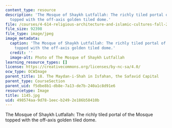 ```yaml
---
content_type: resource
description: 'The Mosque of Shaykh Lutfallah: The richly tiled portal of the Mosque
  topped with the off-axis golden tiled dome.'
file: /courses/4-614-religious-architecture-and-islamic-cultures-fall-2002/498574aa9d781eecb2492e186b58410b_1145.jpg
file_size: 92398
file_type: image/jpeg
image_metadata:
  caption: 'The Mosque of Shaykh Lutfallah: The richly tiled portal of the Mosque
    topped with the off-axis golden tiled dome.'
  credit: ''
  image-alt: Photo of The Mosque of Shaykh Lutfallah
learning_resource_types: []
license: https://creativecommons.org/licenses/by-nc-sa/4.0/
ocw_type: OCWImage
parent_title: 18. The Maydan-i-Shah in Isfahan, the Safavid Capital
parent_type: CourseSection
parent_uid: f5dbe8b1-db8e-7a13-de7b-240a1c8d91e6
resourcetype: Image
title: 1145.jpg
uid: 498574aa-9d78-1eec-b249-2e186b58410b
---
```

The Mosque of Shaykh Lutfallah: The richly tiled portal of the Mosque topped with the off-axis golden tiled dome.